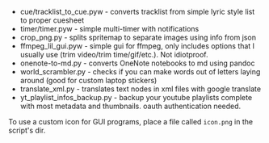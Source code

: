 * cue/tracklist_to_cue.pyw - converts tracklist from simple lyric style list to proper cuesheet
* timer/timer.pyw - simple multi-timer with notifications
* crop_png.py - splits spritemap to separate images using info from json
* ffmpeg_lil_gui.pyw - simple gui for ffmpeg, only includes options that I usually use (trim video/trim time/gif/etc.). Not idiotproof.
* onenote-to-md.py - converts OneNote notebooks to md using pandoc
* world_scrambler.py - checks if you can make words out of letters laying around (good for custom laptop stickers)
* translate_xml.py - translates text nodes in xml files with google translate
* yt_playlist_infos_backup.py - backup your youtube playlists complete with most metadata and thumbnails. oauth authentication needed.

To use a custom icon for GUI programs, place a file called `icon.png` in the script's dir.
